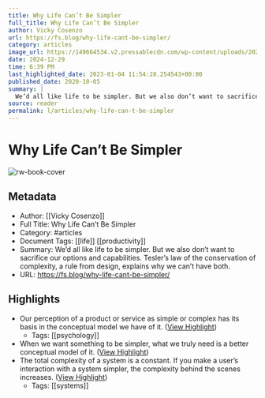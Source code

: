```yaml
---
title: Why Life Can’t Be Simpler
full_title: Why Life Can’t Be Simpler
author: Vicky Cosenzo
url: https://fs.blog/why-life-cant-be-simpler/
category: articles
image_url: https://149664534.v2.pressablecdn.com/wp-content/uploads/2020/10/Why-Life-Cant-Be-Simpler.png
date: 2024-12-29
time: 6:39 PM
last_highlighted_date: 2023-01-04 11:54:28.254543+00:00
published_date: 2020-10-05
summary: |
  We’d all like life to be simpler. But we also don’t want to sacrifice our options and capabilities. Tesler’s law of the conservation of complexity, a rule from design, explains why we can’t have both.
source: reader
permalink: l/articles/why-life-can-t-be-simpler
---
```

# Why Life Can’t Be Simpler

![rw-book-cover](https://149664534.v2.pressablecdn.com/wp-content/uploads/2020/10/Why-Life-Cant-Be-Simpler.png)

## Metadata
- Author: [[Vicky Cosenzo]]
- Full Title: Why Life Can’t Be Simpler
- Category: #articles
- Document Tags: [[life]] [[productivity]] 
- Summary: We’d all like life to be simpler. But we also don’t want to sacrifice our options and capabilities. Tesler’s law of the conservation of complexity, a rule from design, explains why we can’t have both.
- URL: https://fs.blog/why-life-cant-be-simpler/

## Highlights
- Our perception of a product or service as simple or complex has its basis in the conceptual model we have of it. ([View Highlight](https://read.readwise.io/read/01gnya1aye94z59f25sjk3zev9))
    - Tags: [[psychology]] 
- When we want something to be simpler, what we truly need is a better conceptual model of it. ([View Highlight](https://read.readwise.io/read/01gnya1vhe28twg42xqw06h6s2))
- The total complexity of a system is a constant. If you make a user’s interaction with a system simpler, the complexity behind the scenes increases. ([View Highlight](https://read.readwise.io/read/01gnya3yag77q1zx1kmv6c8nq1))
    - Tags: [[systems]] 


